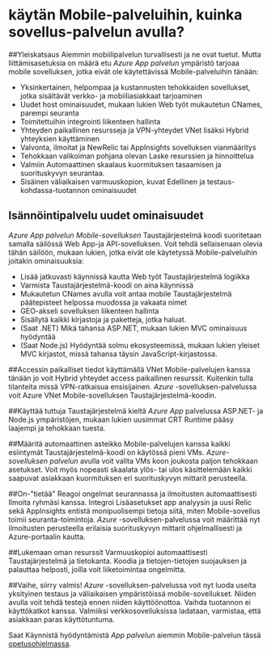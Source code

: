 <properties
    pageTitle="Käytän Mobile-palveluihin, kuinka sovellus-palvelun avulla?"
    description="Katso, mitä etuja sovelluksen palvelun Tuo aiemmin Mobile-palvelut-projektit."
    services="app-service\mobile"
    documentationCenter="ios"
    authors="adrianhall"
    manager="dwrede"
    editor=""/>

<tags
    ms.service="app-service-mobile"
    ms.workload="mobile"
    ms.tgt_pltfrm="mobile-multiple"
    ms.devlang="na"
    ms.topic="get-started-article"
    ms.date="10/01/2016"
    ms.author="adrianha"/>

# <a name="getting-started"> </a>käytän Mobile-palveluihin, kuinka sovellus-palvelun avulla?

##<a name="overview"></a>Yleiskatsaus
Aiemmin mobiilipalvelun turvallisesti ja ne ovat tuetut. Mutta liittämisasetuksia on määrä etu *Azure App palvelun* ympäristö tarjoaa mobile sovelluksen, jotka eivät ole käytettävissä Mobile-palveluihin tänään:

- Yksinkertainen, helpompaa ja kustannusten tehokkaiden sovellukset, jotka sisältävät verkko- ja mobiiliasiakkaat tarjoaminen
- Uudet host ominaisuudet, mukaan lukien Web työt mukautetun CNames, parempi seuranta
- Toimitettuihin integrointi liikenteen hallinta
- Yhteyden paikallinen resursseja ja VPN-yhteydet VNet lisäksi Hybrid yhteyksien käyttäminen
- Valvonta, ilmoitat ja NewRelic tai AppInsights sovelluksen vianmääritys
- Tehokkaan valikoiman pohjana olevan Laske resurssien ja hinnoittelua
- Valmiin Automaattinen skaalaus kuormituksen tasaamisen ja suorituskyvyn seurantaa.
- Sisäinen väliaikaisen varmuuskopion, kuvat Edellinen ja testaus-kohdassa-tuotannon ominaisuudet

## <a name="new-hosting-features"></a>Isännöintipalvelu uudet ominaisuudet
*Azure App palvelun* *Mobile-sovelluksen* Taustajärjestelmä koodi suoritetaan samalla säilössä Web App-ja API-sovelluksen. Voit tehdä sellaisenaan olevia tähän säilöön, mukaan lukien, jotka eivät ole käytetyssä Mobile-palveluihin joitakin ominaisuuksia:

- Lisää jatkuvasti käynnissä kautta Web työt Taustajärjestelmä logiikka
- Varmista Taustajärjestelmä-koodi on aina käynnissä
- Mukautetun CNames avulla voit antaa mobile Taustajärjestelmä päätepisteet helpossa muodossa ja vakaata nimet
- GEO-akseli sovelluksen liikenteen hallinta
- Sisällytä kaikki kirjastoja ja paketteja, jotka haluat.
- (Saat .NET) Mikä tahansa ASP.NET, mukaan lukien MVC ominaisuus hyödyntää
- (Saat Node.js) Hyödyntää solmu ekosysteemissä, mukaan lukien yleiset MVC kirjastot, missä tahansa täysin JavaScript-kirjastossa.

##<a name="access-on-premises-data-using-vnet"></a>Accessin paikalliset tiedot käyttämällä VNet
Mobile-palvelujen kanssa tänään jo voit Hybrid yhteydet access paikallinen resurssit. Kuitenkin tulla tilanteita missä VPN-ratkaisua ensisijainen. *Azure* -sovelluksen-palvelussa voit Azure VNet Mobile-sovelluksen Taustajärjestelmä-koodin.

##<a name="use-your-favorite-backend-language"></a>Käyttää tuttuja Taustajärjestelmä kieltä
*Azure App* palvelussa ASP.NET- ja Node.js ympäristöjen, mukaan lukien uusimmat CRT Runtime pääsy laajempi ja tehokkaan tuesta.

##<a name="set-up-automatic-scale"></a>Määritä automaattinen asteikko
Mobile-palvelujen kanssa kaikki esiintymät Taustajärjestelmä-koodi on käytössä pieni VMs. *Azure-sovelluksen palvelun* avulla voit valita VMs koon joukosta paljon tehokkaan asetukset. Voit myös nopeasti skaalata ylös- tai ulos käsittelemään kaikki saapuvat asiakkaan kuormituksen eri suorituskyvyn mittarit perusteella.

##<a name="be-in-the-know"></a>On-"tietää"
Reagoi ongelmat seurannassa ja ilmoitusten automaattisesti Ilmoita ryhmäsi kanssa. Integroi Lisäasetukset app analyysin ja uusi Relic sekä AppInsights entistä monipuolisempi tietoja siitä, miten Mobile-sovellus toimii seuranta-toimintoja. *Azure* -sovelluksen-palvelussa voit määrittää nyt ilmoitusten perusteella erilaisia suorituskyvyn mittarit ohjelmallisesti ja Azure-portaalin kautta.

##<a name="keep-your-assets-safe"></a>Lukemaan oman resurssit
Varmuuskopioi automaattisesti Taustajärjestelmä ja tietokanta. Koodia ja tietojen-tietojen suojauksen ja palauttaa helposti, joilla voit liiketoimintaa ongelmitta.

##<a name="ready-stage-go"></a>Vaihe, siirry valmis!
*Azure* -sovelluksen-palvelussa voit nyt luoda useita yksityinen testaus ja väliaikaisen ympäristöissä mobile-sovellukset. Niiden avulla voit tehdä testejä ennen niiden käyttöönottoa. Vaihda tuotannon ei käyttökatkot kanssa. Valmiiksi verkkosovelluksissa ladataan, varmistaa, että asiakkaan paras käyttötuntuma.

Saat Käynnistä hyödyntämistä *App palvelun* aiemmin Mobile-palvelun tässä [opetusohjelmassa](app-service-mobile-migrating-from-mobile-services.md).

